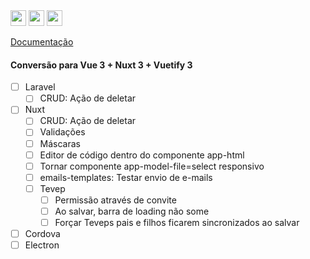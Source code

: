<img height="25px" src="https://img.shields.io/badge/laravel-%23FF2D20.svg?style=for-the-badge&logo=laravel&logoColor=white" alt="">
<img height="25px" src="https://img.shields.io/badge/Nuxt-002E3B?style=for-the-badge&logo=nuxtdotjs&logoColor=#00DC82" alt="">
<img height="25px" src="https://wakatime.com/badge/github/jeff-silva/tevep.svg" alt="">

[Documentação](/docs/index.md)

#### Conversão para Vue 3 + Nuxt 3 + Vuetify 3

- [ ] Laravel
    - [ ] CRUD: Ação de deletar
- [ ] Nuxt
    - [ ] CRUD: Ação de deletar
    - [ ] Validações
    - [ ] Máscaras
    - [ ] Editor de código dentro do componente app-html
    - [ ] Tornar componente app-model-file=select responsivo
    - [ ] emails-templates: Testar envio de e-mails
    - [ ] Tevep
        - [ ] Permissão através de convite
        - [ ] Ao salvar, barra de loading não some
        - [ ] Forçar Teveps pais e filhos ficarem sincronizados ao salvar
- [ ] Cordova
- [ ] Electron
